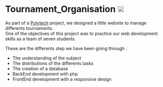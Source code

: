 <h1> Tournament_Organisation <img src="https://cdn.pixabay.com/photo/2012/04/26/10/31/world-41953_960_720.png" style = "width: 20px";></h1>

<p>As part of a <a href = "https://www.polytech.univ-smb.fr/">Polytech</a> project, we designed a little website to manage differents tournaments.<br>
One of the objectives of this project was to practice our web development skills as a team of seven students.</p>


<p>These are the differents step we have been going through :
<ul>
  <li>The understanding of the subject</li>
  <li>The distributions of the differents tasks</li>
  <li>The creation of a database</li>
  <li>BackEnd development with php</li>
  <li>FrontEnd development with a responsive design</li>
</ul></p>


